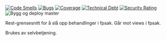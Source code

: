 [![Code Smells](https://sonarcloud.io/api/project_badges/measure?project=navikt_fpinfo1&metric=code_smells)](https://sonarcloud.io/dashboard?id=navikt_fpinfo1)
[![Bugs](https://sonarcloud.io/api/project_badges/measure?project=navikt_fpinfo1&metric=bugs)](https://sonarcloud.io/dashboard?id=navikt_fpinfo1)
[![Coverage](https://sonarcloud.io/api/project_badges/measure?project=navikt_fpinfo1&metric=coverage)](https://sonarcloud.io/dashboard?id=navikt_fpinfo1)
[![Technical Debt](https://sonarcloud.io/api/project_badges/measure?project=navikt_fpinfo1&metric=sqale_index)](https://sonarcloud.io/dashboard?id=navikt_fpinfo1)
[![Security Rating](https://sonarcloud.io/api/project_badges/measure?project=navikt_fpinfo1&metric=security_rating)](https://sonarcloud.io/dashboard?id=navikt_fpinfo1)
![Bygg og deploy master](https://github.com/navikt/fpinfo/workflows/Bygg%20og%20deploy%20master/badge.svg)

Rest-grensesnitt for å slå opp behandlinger i fpsak. Går mot views i fpsak.   

Brukes av selvbetjening. 


